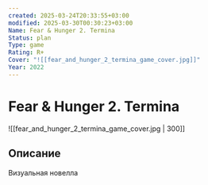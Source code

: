 ```yaml
---
created: 2025-03-24T20:33:55+03:00
modified: 2025-03-30T00:30:23+03:00
Name: Fear & Hunger 2. Termina
Status: plan
Type: game
Rating: R+
Cover: "![[fear_and_hunger_2_termina_game_cover.jpg]]"
Year: 2022
---
```


# Fear & Hunger 2. Termina


![[fear_and_hunger_2_termina_game_cover.jpg | 300]]


## Описание

Визуальная новелла
